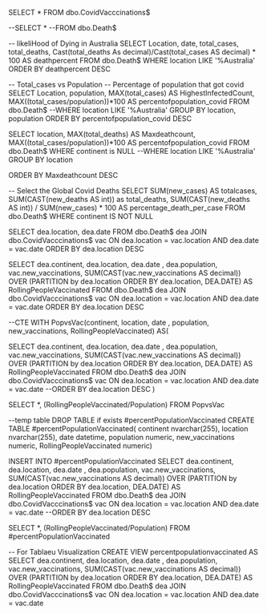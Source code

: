 SELECT *
FROM dbo.CovidVacccinations$

--SELECT *
--FROM dbo.Death$

-- likeliHood of Dying in Australia 
SELECT Location, date, total_cases, total_deaths, Cast(total_deaths As decimal)/Cast(total_cases AS decimal)  * 100 AS deathpercent 
FROM dbo.Death$
WHERE location LIKE '%Australia'
ORDER BY deathpercent DESC 

-- Total_cases vs Population
-- Percentage of  population that got covid
SELECT Location, population, MAX(total_cases) AS HighestInfectedCount,  MAX((total_cases/population))*100 AS 
percentofpopulation_covid
FROM dbo.Death$
--WHERE location LIKE '%Australia'
GROUP BY location, population
ORDER BY percentofpopulation_covid DESC

SELECT location,  MAX(total_deaths) AS Maxdeathcount,  MAX((total_cases/population))*100 AS 
percentofpopulation_covid
FROM dbo.Death$
WHERE continent is NULL
--WHERE location LIKE '%Australia'
GROUP BY location

ORDER BY Maxdeathcount DESC

-- Select the Global Covid Deaths
SELECT SUM(new_cases) AS totalcases, SUM(CAST(new_deaths AS int)) as total_deaths, 
SUM(CAST(new_deaths AS int)) / SUM(new_cases) * 100 AS percentage_death_per_case
FROM dbo.Death$
WHERE continent IS NOT NULL

SELECT dea.location, dea.date
FROM dbo.Death$ dea
JOIN dbo.CovidVacccinations$ vac
ON dea.location = vac.location
AND dea.date = vac.date
ORDER BY dea.location DESC 


SELECT dea.continent, dea.location, dea.date , dea.population, vac.new_vaccinations, SUM(CAST(vac.new_vaccinations AS decimal)) OVER 
(PARTITION by dea.location ORDER BY dea.location, DEA.DATE) AS RollingPeopleVaccinated
FROM dbo.Death$ dea
JOIN dbo.CovidVacccinations$ vac
ON dea.location = vac.location
AND dea.date = vac.date
ORDER BY dea.location DESC 

--CTE
WITH PopvsVac(continent, location, date , population, new_vaccinations, RollingPeopleVaccinated)
AS(

SELECT dea.continent, dea.location, dea.date , dea.population, vac.new_vaccinations, SUM(CAST(vac.new_vaccinations AS decimal)) OVER 
(PARTITION by dea.location ORDER BY dea.location, DEA.DATE) AS RollingPeopleVaccinated
FROM dbo.Death$ dea
JOIN dbo.CovidVacccinations$ vac
ON dea.location = vac.location
AND dea.date = vac.date
--ORDER BY dea.location DESC 
)

SELECT *, (RollingPeopleVaccinated/Population) 
FROM PopvsVac

--temp table
DROP TABLE if exists #percentPopulationVaccinated
CREATE TABLE #percentPopulationVaccinated(
continent nvarchar(255),
location nvarchar(255),
date datetime,
population numeric,
new_vaccinations numeric,
RollingPeopleVaccinated numeric)

INSERT INTO #percentPopulationVaccinated
 SELECT dea.continent, dea.location, dea.date , dea.population, vac.new_vaccinations, SUM(CAST(vac.new_vaccinations AS decimal)) OVER 
(PARTITION by dea.location ORDER BY dea.location, DEA.DATE) AS RollingPeopleVaccinated
FROM dbo.Death$ dea
JOIN dbo.CovidVacccinations$ vac
ON dea.location = vac.location
AND dea.date = vac.date
--ORDER BY dea.location DESC 

SELECT *, (RollingPeopleVaccinated/Population) 
FROM #percentPopulationVaccinated


 
-- For Tablaeu Visualization
CREATE VIEW percentpopulationvaccinated AS
SELECT dea.continent, dea.location, dea.date , dea.population, vac.new_vaccinations, SUM(CAST(vac.new_vaccinations AS decimal)) OVER 
(PARTITION by dea.location ORDER BY dea.location, DEA.DATE) AS RollingPeopleVaccinated
FROM dbo.Death$ dea
JOIN dbo.CovidVacccinations$ vac
ON dea.location = vac.location
AND dea.date = vac.date

